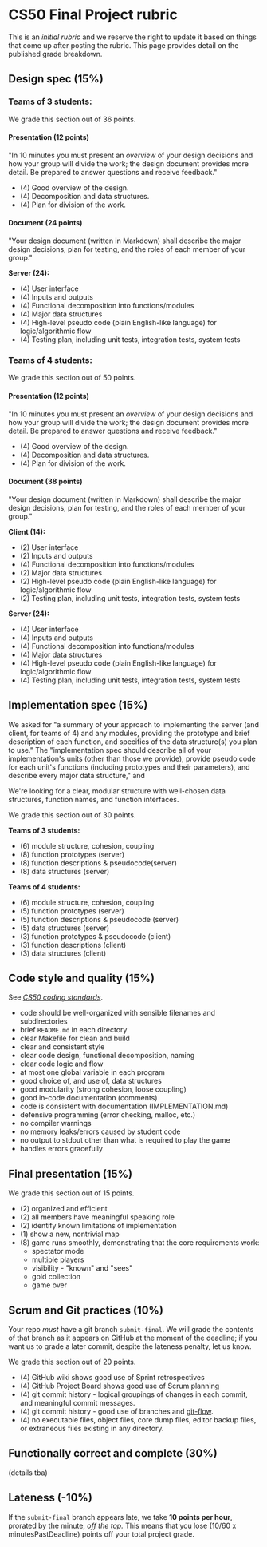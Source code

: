 # CS50 Final Project rubric

This is an *initial rubric* and we reserve the right to update it based on things that come up after posting the rubric.
This page provides detail on the published grade breakdown.

## Design spec (15%)

### Teams of 3 students:

We grade this section out of 36 points.

#### Presentation (12 points)

"In 10 minutes you must present an *overview* of your design decisions and how your group will divide the work; the design document provides more detail. Be prepared to answer questions and receive feedback."

* (4) Good overview of the design.
* (4) Decomposition and data structures.
* (4) Plan for division of the work.

#### Document (24 points)

"Your design document (written in Markdown) shall describe the major design decisions, plan for testing, and the roles of each member of your group."

**Server (24):**

* (4) User interface
* (4) Inputs and outputs
* (4) Functional decomposition into functions/modules
* (4) Major data structures
* (4) High-level pseudo code (plain English-like language) for logic/algorithmic flow
* (4) Testing plan, including unit tests, integration tests, system tests

### Teams of 4 students:

We grade this section out of 50 points.

#### Presentation (12 points)

"In 10 minutes you must present an *overview* of your design decisions and how your group will divide the work; the design document provides more detail. Be prepared to answer questions and receive feedback."

* (4) Good overview of the design.
* (4) Decomposition and data structures.
* (4) Plan for division of the work.

#### Document (38 points)

"Your design document (written in Markdown) shall describe the major design decisions, plan for testing, and the roles of each member of your group."

**Client (14):**

* (2) User interface
* (2) Inputs and outputs
* (4) Functional decomposition into functions/modules
* (2) Major data structures
* (2) High-level pseudo code (plain English-like language) for logic/algorithmic flow
* (2) Testing plan, including unit tests, integration tests, system tests

**Server (24):**

* (4) User interface
* (4) Inputs and outputs
* (4) Functional decomposition into functions/modules
* (4) Major data structures
* (4) High-level pseudo code (plain English-like language) for logic/algorithmic flow
* (4) Testing plan, including unit tests, integration tests, system tests

## Implementation spec (15%)

We asked for "a summary of your approach to implementing the server (and client, for teams of 4) and any modules, providing the prototype and brief description of each function, and specifics of the data structure(s) you plan to use."
The "implementation spec should describe all of your implementation's units (other than those we provide), provide pseudo code for each unit's functions (including prototypes and their parameters), and describe every major data structure," and 

We're looking for a clear, modular structure with well-chosen data structures, function names, and function interfaces.

We grade this section out of 30 points.

**Teams of 3 students:**

  * (6) module structure, cohesion, coupling
  * (8) function prototypes (server)
  * (8) function descriptions & pseudocode(server)
  * (8) data structures (server)

**Teams of 4 students:**

  * (6) module structure, cohesion, coupling
  * (5) function prototypes (server)
  * (5) function descriptions & pseudocode (server)
  * (5) data structures (server)
  * (3) function prototypes & pseudocode (client)
  * (3) function descriptions (client)
  * (3) data structures (client)


## Code style and quality (15%)

See *[CS50 coding standards](https://www.cs.dartmouth.edu/~cs50/Labs/CodingStyle.html)*.

* code should be well-organized with sensible filenames and subdirectories
* brief `README.md` in each directory
* clear Makefile for clean and build
* clear and consistent style
* clear code design, functional decomposition, naming
* clear code logic and flow
* at most one global variable in each program
* good choice of, and use of, data structures
* good modularity (strong cohesion, loose coupling)
* good in-code documentation (comments)
* code is consistent with documentation (IMPLEMENTATION.md)
* defensive programming (error checking, malloc, etc.)
* no compiler warnings
* no memory leaks/errors caused by student code
* no output to stdout other than what is required to play the game
* handles errors gracefully

## Final presentation (15%)

We grade this section out of 15 points.

* (2) organized and efficient
* (2) all members have meaningful speaking role
* (2) identify known limitations of implementation
* (1) show a new, nontrivial map
* (8) game runs smoothly, demonstrating that the core requirements work:
	* spectator mode
	* multiple players
	* visibility - "known" and "sees"
	* gold collection
	* game over

## Scrum and Git practices (10%)

Your repo *must* have a git branch `submit-final`.
We will grade the contents of that branch as it appears on GitHub at the moment of the deadline; if you want us to grade a later commit, despite the lateness penalty, let us know.

We grade this section out of 20 points.

  * (4) GitHub wiki shows good use of Sprint retrospectives
  * (4) GitHub Project Board shows good use of Scrum planning
  * (4) git commit history - logical groupings of changes in each commit, and meaningful commit messages.
  * (4) git commit history - good use of branches and [git-flow](https://www.cs.dartmouth.edu/~cs50/Lectures/units/git-flow.html).
  * (4) no executable files, object files, core dump files, editor backup files, or extraneous files existing in any directory.

## Functionally correct and complete (30%)

(details tba)   

## Lateness (-10%)

If the `submit-final` branch appears late, we take
**10 points per hour**, prorated by the minute, *off the top.*
This means that you lose (10/60 x minutesPastDeadline) points off your total project grade.
